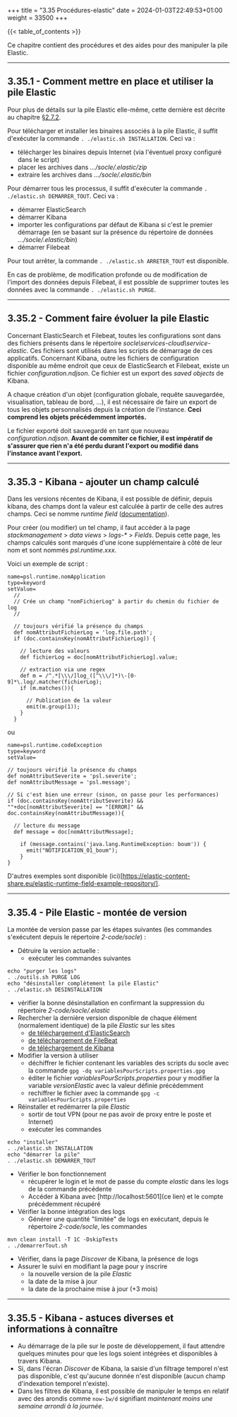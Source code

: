 +++
title = "3.35 Procédures-elastic"
date = 2024-01-03T22:49:53+01:00
weight = 33500
+++

{{< table_of_contents >}}

Ce chapitre contient des procédures et des aides pour des manipuler la pile Elastic.

___
## 3.35.1 - Comment mettre en place et utiliser la pile Elastic
Pour plus de détails sur la pile Elastic elle-même, cette dernière est décrite au chapitre [§2.7.2](/documentation/2conceptiondetaillee/2.7cloud/).

Pour télécharger et installer les binaires associés à la pile Elastic, il suffit d'exécuter la commande ```. ./elastic.sh INSTALLATION```.
Ceci va :
* télécharger les binaires depuis Internet (via l'éventuel proxy configuré dans le script)
* placer les archives dans _.../socle/.elastic/zip_
* extraire les archives dans _.../socle/.elastic/bin_

Pour démarrer tous les processus, il suffit d'exécuter la commande ```. ./elastic.sh DEMARRER_TOUT```.
Ceci va :
* démarrer ElasticSearch
* démarrer Kibana
* importer les configurations par défaut de Kibana si c'est le premier démarrage (en se basant sur la présence du répertoire de données _.../socle/.elastic/bin_)
* démarrer Filebeat

Pour tout arrêter, la commande ```. ./elastic.sh ARRETER_TOUT``` est disponible.

En cas de problème, de modification profonde ou de modification de l'import des données depuis Filebeat, il est possible de supprimer toutes les données avec la commande ```. ./elastic.sh PURGE```.

___
## 3.35.2 - Comment faire évoluer la pile Elastic

Concernant ElasticSearch et Filebeat, toutes les configurations sont dans des fichiers présents dans le répertoire _socle\services-cloud\service-elastic_.
Ces fichiers sont utilisés dans les scripts de démarrage de ces applicatifs.
Concernant Kibana, outre les fichiers de configuration disponible au même endroit que ceux de ElasticSearch et Filebeat, existe un fichier _configuration.ndjson_.
Ce fichier est un export des _saved objects_ de Kibana.

A chaque création d'un objet (configuration globale, requête sauvegardée, visualisation, tableau de bord, ...), il est nécessaire de faire un export de tous les objets personnalisés depuis la création de l'instance. **Ceci comprend les objets précédemment importés.**

Le fichier exporté doit sauvegardé en tant que nouveau _configuration.ndjson_. **Avant de commiter ce fichier, il est impératif de s'assurer que rien n'a été perdu durant l'export ou modifié dans l'instance avant l'export.**

___
## 3.35.3 - Kibana - ajouter un champ calculé

Dans les versions récentes de Kibana, il est possible de définir, depuis kibana, des champs dont la valeur est calculée à partir de celle des autres champs. Ceci se nomme _runtime field_ ([documentation](https://www.elastic.co/guide/en/kibana/8.6/managing-data-views.html#runtime-fields)).

Pour créer (ou modifier) un tel champ, il faut accéder à la page _stackmanagement_ > _data views_ > _logs-*_ > _Fields_. Depuis cette page, les champs calculés sont marqués d'une icone supplémentaire à côté de leur nom et sont nommés _psl.runtime.xxx_.

Voici un exemple de script :
```
name=psl.runtime.nomApplication
type=keyword
setValue=
  //
  // Crée un champ "nomFichierLog" à partir du chemin du fichier de log
  //

  // toujours vérifié la présence du champs
  def nomAttributFichierLog = 'log.file.path';
  if (doc.containsKey(nomAttributFichierLog)) {

    // lecture des valeurs
    def fichierLog = doc[nomAttributFichierLog].value;

    // extraction via une regex
    def m = /^.*[\\\/]log_([^\\\/]*)\-[0-9]*\.log/.matcher(fichierLog);
    if (m.matches()){

      // Publication de la valeur
      emit(m.group(1));
    }
  }
```
ou
```
name=psl.runtime.codeException
type=keyword
setValue=

// toujours vérifié la présence du champs
def nomAttributSeverite = 'psl.severite';
def nomAttributMessage = 'psl.message';

// Si c'est bien une erreur (sinon, on passe pour les performances)
if (doc.containsKey(nomAttributSeverite) &&  ""+doc[nomAttributSeverite] == "[ERROR]" && doc.containsKey(nomAttributMessage)){

  // lecture du message
  def message = doc[nomAttributMessage];

    if (message.contains('java.lang.RuntimeException: boum')) {
      emit("NOTIFICATION_01_boum");
    }
}
```

D'autres exemples sont disponible (ici)[https://elastic-content-share.eu/elastic-runtime-field-example-repository/].

___
## 3.35.4 - Pile Elastic - montée de version

La montée de version passe par les étapes suivantes (les commandes s'exécutent depuis le répertoire _2-code/socle_) :
* Détruire la version actuelle :
  * exécuter les commandes suivantes
```
echo "purger les logs"
. ./outils.sh PURGE LOG
echo "désinstaller complètement la pile Elastic"
. ./elastic.sh DESINSTALLATION
```
  * vérifier la bonne désinstallation en confirmant la suppression du répertoire _2-code/socle/.elastic_
* Rechercher la dernière version disponible de chaque élément (normalement identique) de la pile _Elastic_ sur les sites 
  * [de téléchargement d'ElasticSearch](https://www.elastic.co/fr/downloads/past-releases#elasticsearch)
  * [de téléchargement de FileBeat](https://www.elastic.co/downloads/past-releases#filebeat)
  * [de téléchargement de Kibana](https://www.elastic.co/downloads/past-releases#kibana)
* Modifier la version à utiliser
  * déchiffrer le fichier contenant les variables des scripts du socle avec la commande ```gpg -dq variablesPourScripts.properties.gpg```
  * éditer le fichier _variablesPourScripts.properties_ pour y modifier la variable _versionElastic_ avec la valeur définie précédemment
  * rechiffrer le fichier avec la commande ```gpg -c variablesPourScripts.properties``` 
* Réinstaller et redémarrer la pile _Elastic_
  * sortir de tout VPN (pour ne pas avoir de proxy entre le poste et Internet)
  * exécuter les commandes
```
echo "installer"
. ./elastic.sh INSTALLATION
echo "démarrer la pile"
. ./elastic.sh DEMARRER_TOUT
```
* Vérifier le bon fonctionnement
  * récupérer le login et le mot de passe du compte _elastic_ dans les logs de la commande précédente
  * Accéder à Kibana avec [http://localhost:5601](ce lien) et le compte précédemment récupéré
* Vérifier la bonne intégration des logs
  * Générer une quantité "limitée" de logs en exécutant, depuis le répertoire _2-code/socle_, les commandes 
```
mvn clean install -T 1C -DskipTests
. ./demarrerTout.sh
```
  * Vérifier, dans la page _Discover_ de Kibana, la présence de logs
* Assurer le suivi en modifiant la page pour y inscrire
  * la nouvelle version de la pile _Elastic_
  * la date de la mise à jour
  * la date de la prochaine mise à jour (+3 mois)

___
## 3.35.5 - Kibana - astuces diverses et informations à connaître

* Au démarrage de la pile sur le poste de développement, il faut attendre quelques minutes pour que les logs soient intégrées et disponibles à travers Kibana.
* Si, dans l'écran _Discover_ de Kibana, la saisie d'un filtrage temporel n'est pas disponible, c'est qu'aucune donnée n'est disponible (aucun champ d'indexation temporel n'existe).
* Dans les filtres de Kibana, il est possible de manipuler le temps en relatif avec des arondis comme ```now-1w/d``` signifiant _maintenant moins une semaine arrondi à la journée_.

